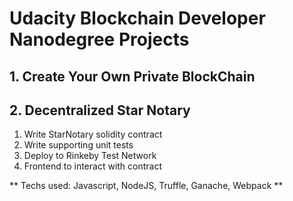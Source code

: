 # Udacity Blockchain Developer Nanodegree Projects

## 1. Create Your Own Private BlockChain
## 2. Decentralized Star Notary
   1. Write StarNotary solidity contract
   2. Write supporting unit tests
   3. Deploy to Rinkeby Test Network
   4. Frontend to interact with contract
      
   ** Techs used: Javascript, NodeJS, Truffle, Ganache, Webpack **